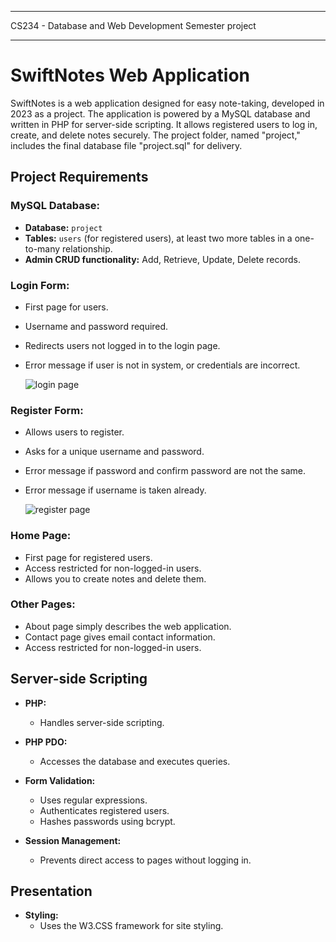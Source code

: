 ****************************************************************************************** 
CS234 - Database and Web Development
Semester project
***********************************************************************************************

# SwiftNotes Web Application

SwiftNotes is a web application designed for easy note-taking, developed in 2023 as a project. The application is powered by a MySQL database and written in PHP for server-side scripting. It allows registered users to log in, create, and delete notes securely. The project folder, named "project," includes the final database file "project.sql" for delivery.


## Project Requirements

### MySQL Database:

- **Database:** `project`
- **Tables:** `users` (for registered users), at least two more tables in a one-to-many relationship.
- **Admin CRUD functionality:** Add, Retrieve, Update, Delete records.

### Login Form:

- First page for users.
- Username and password required.
- Redirects users not logged in to the login page.
- Error message if user is not in system, or credentials are incorrect.

  ![login page](https://github.com/ggboyles/projects/assets/152362542/f56fe488-5dbe-45f7-98e6-4f41596454a3)


### Register Form:

- Allows users to register.
- Asks for a unique username and password.
- Error message if password and confirm password are not the same.
- Error message if username is taken already.

  ![register page](https://github.com/ggboyles/projects/assets/152362542/ba0e8913-c5fe-4357-a6d9-3aace9b8a01c)


### Home Page:

- First page for registered users.
- Access restricted for non-logged-in users.
- Allows you to create notes and delete them.

### Other Pages:

- About page simply describes the web application.
- Contact page gives email contact information.
- Access restricted for non-logged-in users.

## Server-side Scripting

- **PHP:**
  - Handles server-side scripting.

- **PHP PDO:**
  - Accesses the database and executes queries.

- **Form Validation:**
  - Uses regular expressions.
  - Authenticates registered users.
  - Hashes passwords using bcrypt.

- **Session Management:**
  - Prevents direct access to pages without logging in.

## Presentation

- **Styling:**
  - Uses the W3.CSS framework for site styling.
